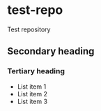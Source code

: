 # test-repo
Test repository

## Secondary heading
### Tertiary heading
* List item 1
* List item 2
* List item 3
